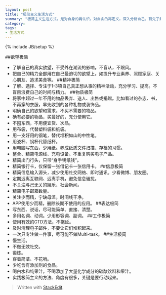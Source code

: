 ```yaml
---
layout: post
title: "极简主义生活方式"
summary: "极简主义生活方式，是对自身的再认识，对自由的再定义。深入分析自己，首先了解什么对自己最重要，然后用有限的时间和精力，专注地追求，从而获得最大幸福。放弃不能带来效用的物品，控制徒增烦恼的精神活动，简单生活，从而获得最大的精神自由。"
category: 
tags: 
- 生活方式
---
```

{% include JB/setup %}

##欲望极简
- 了解自己的真实欲望，不受外在潮流的影响，不盲从，不跟风。 　　
- 把自己的精力全部用在自己最迫切的欲望上，如提升专业素养、照顾家庭、关心朋友、追求美食等。
##精神极简
- 了解、选择、专注于1-3项自己真正想从事的精神活动，充分学习、提高。不盲目浪费自己的时间与精力。
##物质极简
- 将家中超过一年不用的物品丢弃、送人、出售或捐赠。比如看过的杂志、书，不再穿的衣服，早先收到的各种礼物或装饰品。
- 明确自己的欲望和需求，不买不需要的物品。 　　
- 确有必要的物品，买最好的，充分使用它。 　　
- 不囤东西，不用便宜货、次品。 　　
- 用布袋，代替塑料袋和纸袋。 　　
- 用一支好用的钢笔，替代堆积如山的中性笔。 　　
- 用瓷杯、钢杯代替纸杯。 　　
- 用电脑写东西，少用纸。养成纸质文件扫描、存档的习惯。 　　
- 整合、精简电源线、充电设备。不重复购买电子产品。 　　
- 精简出门行头，只带“身手钥纸钱”。 　　
- 精简银行卡，仅保留一张借记卡一张信用卡。
##信息极简 　　
- 精简信息输入源头，减少使用社交网络、即时通讯。少看微博、朋友圈。 　　
- 定期远离互联网、远离手机，避免信息骚扰。 　　
- 不关注与己无关的娱乐、社会新闻。 　　
- 精简电子邮箱数量。 　　
- 关注少而精，宁缺毋滥。时间线干净。 　　
- APP使用少而精，删除长期不使用的应用。
##表达极简 　　
- 写东西、说话，尽可能简单、直接、清楚。 　　
- 多用名词、动词。少用形容词、副词。
##工作极简 　　
- 使用有效的GTD方法，不拖延。 　　
- 及时清理电子邮件，不要让它们堆积起来。 　　
- 一次只专注做一件事，尽可能不做Multi-task。
##生活极简 　　
- 慢生活。 　　
- 不做无效社交。 　　
- 锻炼。 　　
- 穿着简洁、不花哨。 　　
- 少吃含有添加剂的食品。 　　
- 喝白水和纯果汁，不喝添加了大量化学成分的碳酸饮料和果汁。 　　
- 实践极简主义的方法、角度有很多，关键是要行动起来。

> Written with [StackEdit](https://stackedit.io/).  
